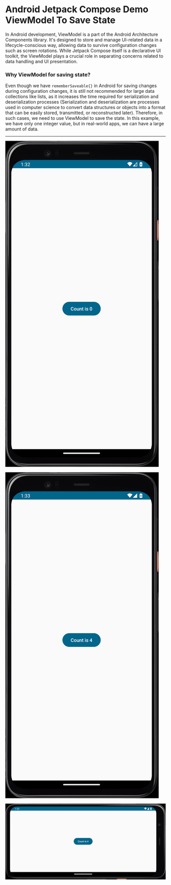 # Android Jetpack Compose Demo ViewModel To Save State

In Android development, ViewModel is a part of the Android Architecture Components library. It's designed to store and manage UI-related data in a lifecycle-conscious way, allowing data to survive configuration changes such as screen rotations.
While Jetpack Compose itself is a declarative UI toolkit, the ViewModel plays a crucial role in separating concerns related to data handling and UI presentation.

### Why ViewModel for saving state?
Even though we have `rememberSaveable{}` in Android for saving changes during configuration changes, it is still not recommended for large data collections like lists, as it increases the time required for serialization and deserialization processes (Serialization and deserialization are processes used in computer science to convert data structures or objects into a format that can be easily stored, transmitted, or reconstructed later). Therefore, in such cases, we need to use ViewModel to save the state. In this example, we have only one integer value, but in real-world apps, we can have a large amount of data.

---

[![Vaibhav Mojidra - 1.jpeg](https://raw.githubusercontent.com/VaibhavMojidra/Android-Jetpack-Compose---Demo-ViewModel-To-Save-State/master/screenshots/1.jpeg "Vaibhav Mojidra")](https://vaibhavmojidra.github.io/site/)

[![Vaibhav Mojidra - 2.jpeg](https://raw.githubusercontent.com/VaibhavMojidra/Android-Jetpack-Compose---Demo-ViewModel-To-Save-State/master/screenshots/2.jpeg "Vaibhav Mojidra")](https://vaibhavmojidra.github.io/site/)

[![Vaibhav Mojidra - 3.jpeg](https://raw.githubusercontent.com/VaibhavMojidra/Android-Jetpack-Compose---Demo-ViewModel-To-Save-State/master/screenshots/3.jpeg "Vaibhav Mojidra")](https://vaibhavmojidra.github.io/site/)